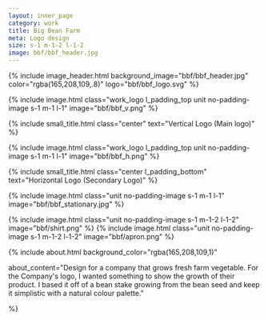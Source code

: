 ```yaml
---
layout: inner_page
category: work
title: Big Bean Farm
meta: Logo design 
size: s-1 m-1-2 l-1-2
image: bbf/bbf_header.jpg
---
```


{% include image_header.html background_image="bbf/bbf_header.jpg" color="rgba(165,208,109,.8)" logo="bbf/bbf_logo.svg" %}

{% include image.html class="work_logo l_padding_top unit no-padding-image s-1 m-1 l-1" image="bbf/bbf_v.png" %}

{% include small_title.html class="center" text="Vertical Logo (Main logo)" %}

{% include image.html class="work_logo l_padding_top unit no-padding-image s-1 m-1 l-1" image="bbf/bbf_h.png" %}

{% include small_title.html class="center l_padding_bottom" text="Horizontal Logo (Secondary Logo)" %}

{% include image.html class="unit no-padding-image s-1 m-1 l-1" image="bbf/bbf_stationary.jpg" %}

{% include image.html class="unit no-padding-image s-1 m-1-2 l-1-2" image="bbf/shirt.png" %}
{% include image.html class="unit no-padding-image s-1 m-1-2 l-1-2" image="bbf/apron.png" %}

{% include about.html background_color="rgba(165,208,109,1)" 

about_content="Design for a company that grows fresh farm vegetable. For the Company's logo, I wanted something to show the growth of their product. I based it off of a bean stake growing from the bean seed and keep it simplistic with a natural colour palette." 

%}
